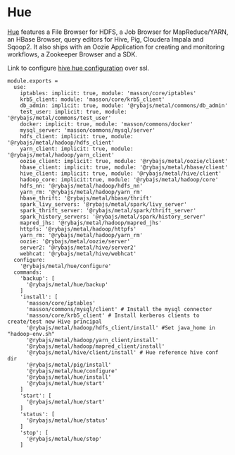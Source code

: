 
# Hue

[Hue][home] features a File Browser for HDFS, a Job Browser for MapReduce/YARN,
an HBase Browser, query editors for Hive, Pig, Cloudera Impala and Sqoop2.
It also ships with an Oozie Application for creating and monitoring workflows,
a Zookeeper Browser and a SDK.

Link to configure [hive hue configuration][hive-hue-ssl] over ssl.

    module.exports =
      use:
        iptables: implicit: true, module: 'masson/core/iptables'
        krb5_client: module: 'masson/core/krb5_client'
        db_admin: implicit: true, module: '@rybajs/metal/commons/db_admin'
        test_user: implicit: true, module: '@rybajs/metal/commons/test_user'
        docker: implicit: true, module: 'masson/commons/docker'
        mysql_server: 'masson/commons/mysql/server'
        hdfs_client: implicit: true, module: '@rybajs/metal/hadoop/hdfs_client'
        yarn_client: implicit: true, module: '@rybajs/metal/hadoop/yarn_client'
        oozie_client: implicit: true, module: '@rybajs/metal/oozie/client'
        hbase_client: implicit: true, module: '@rybajs/metal/hbase/client'
        hive_client: implicit: true, module: '@rybajs/metal/hive/client'
        hadoop_core: implicit:true, module: '@rybajs/metal/hadoop/core'
        hdfs_nn: '@rybajs/metal/hadoop/hdfs_nn'
        yarn_rm: '@rybajs/metal/hadoop/yarn_rm'
        hbase_thrift: '@rybajs/metal/hbase/thrift'
        spark_livy_servers: '@rybajs/metal/spark/livy_server'
        spark_thrift_server: '@rybajs/metal/spark/thrift_server'
        spark_history_servers: '@rybajs/metal/spark/history_server'
        mapred_jhs: '@rybajs/metal/hadoop/mapred_jhs'
        httpfs: '@rybajs/metal/hadoop/httpfs'
        yarn_rm: '@rybajs/metal/hadoop/yarn_rm'
        oozie: '@rybajs/metal/oozie/server'
        server2: '@rybajs/metal/hive/server2'
        webhcat: '@rybajs/metal/hive/webhcat'
      configure:
        '@rybajs/metal/hue/configure'
      commands:
        'backup': [
          '@rybajs/metal/hue/backup'
        ]
        'install': [
          'masson/core/iptables'
          'masson/commons/mysql/client' # Install the mysql connector
          'masson/core/krb5_client' # Install kerberos clients to create/test new Hive principal
          '@rybajs/metal/hadoop/hdfs_client/install' #Set java_home in "hadoop-env.sh"
          '@rybajs/metal/hadoop/yarn_client/install'
          '@rybajs/metal/hadoop/mapred_client/install'
          '@rybajs/metal/hive/client/install' # Hue reference hive conf dir
          '@rybajs/metal/pig/install'
          '@rybajs/metal/hue/configure'
          '@rybajs/metal/hue/install'
          '@rybajs/metal/hue/start'
        ]
        'start': [
          '@rybajs/metal/hue/start'
        ]
        'status': [
          '@rybajs/metal/hue/status'
        ]
        'stop': [
          '@rybajs/metal/hue/stop'
        ]

[home]: http://gethue.com
[hive-hue-ssl]:(http://www.cloudera.com/content/www/en-us/documentation/cdh/5-0-x/CDH5-Security-Guide/cdh5sg_hue_security.html)
